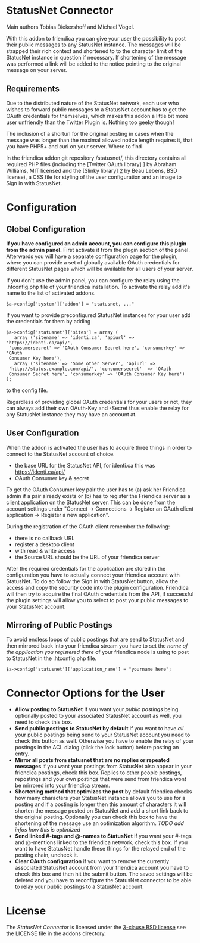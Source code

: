 StatusNet Connector
===================
Main authors Tobias Diekershoff and Michael Vogel.

With this addon to friendica you can give your user the possibility to post
their public messages to any StatusNet instance.  The messages will be strapped
their rich context and shortened to to the character limit of the StatusNet
instance in question if necessary. If shortening of the message was performed a
link will be added to the notice pointing to the original message on your
server.

Requirements
------------

Due to the distributed nature of the StatusNet network, each user who wishes to
forward public messages to a StatusNet account has to get the OAuth credentials
for themselves, which makes this addon a little bit more user unfriendly than
the Twitter Plugin is. Nothing too geeky though!

The inclusion of a shorturl for the original posting in cases when the message
was longer than the maximal allowed notice length requires it, that you have
PHP5+ and curl on your server.
Where to find

In the friendica addon git repository /statusnet/, this directory contains all
required PHP files (including the [Twitter OAuth library] [1] by Abraham Williams,
MIT licensed and the [Slinky library] [2] by Beau Lebens, BSD license), a CSS file
for styling of the user configuration and an image to Sign in with StatusNet.

[1]:https://github.com/abraham/twitteroauth
[2]:http://dentedreality.com.au/projects/slinky

Configuration
=============

Global Configuration
--------------------

**If you have configured an admin account, you can configure this plugin from
the admin panel.** First activate it from the plugin section of the panel.
Afterwards you will have a separate configuration page for the plugin, where
you can provide a set of globally available OAuth credentials for different
StatusNet pages which will be available for all users of your server.

If you don't use the admin panel, you can configure the relay using the
.htconfig.php file of your friendica installation. To activate the relay add
it's name to the list of activated addons.

    $a->config['system']['addon'] = "statusnet, ..."

If you want to provide preconfigured StatusNet instances for your user add the
credentials for them by adding

    $a->config['statusnet']['sites'] = array (
       array ('sitename' => 'identi.ca', 'apiurl' => 'https://identi.ca/api/',
	 'consumersecret' => 'OAuth Consumer Secret here', 'consumerkey' => 'OAuth
	 Consumer Key here'),
       array ('sitename' => 'Some other Server', 'apiurl' =>
	 'http://status.example.com/api/', 'consumersecret'  => 'OAuth
	 Consumer Secret here', 'consumerkey' => 'OAuth Consumer Key here')
    );

to the config file.

Regardless of providing global OAuth credentials for your users or not, they
can always add their own OAuth-Key and -Secret thus enable the relay for any
StatusNet instance they may have an account at.

User Configuration 
------------------

When the addon is activated the user has to acquire three things in order to
connect to the StatusNet account of choice.

* the base URL for the StatusNet API, for identi.ca this was https://identi.ca/api/
* OAuth Consumer key & secret

To get the OAuth Consumer key pair the user has to (a) ask her Friendica admin
if a pair already exists or (b) has to register the Friendica server as a
client application on the StatusNet server. This can be done from the account
settings under "Connect -> Connections -> Register an OAuth client application
-> Register a new application".

During the registration of the OAuth client remember the following:

* there is no callback URL
* register a desktop client
* with read & write access
* the Source URL should be the URL of your friendica server

After the required credentials for the application are stored in the
configuration you have to actually connect your friendica account with
StatusNet. To do so follow the Sign in with StatusNet button, allow the access
and copy the security code into the plugin configuration. Friendica will then
try to acquire the final OAuth credentials from the API, if successful the
plugin settings will allow you to select to post your public messages to your
StatusNet account.

Mirroring of Public Postings
----------------------------

To avoid endless loops of public postings that are send to StatusNet and then
mirrored back into your friendica stream you have to set the _name of the
application you registered there_ of your friendica node is using to post to
StatusNet in the .htconfig.php file.

    $a->config['statusnet']['application_name'] = "yourname here";
 
Connector Options for the User
==============================

* **Allow posting to StatusNet** If you want your _public postings_ being
  optionally posted to your associated StatusNet account as well, you need to
  check this box.
* **Send public postings to StatusNet by default** if you want to have _all_
  your public postings being send to your StatusNet account you need to check
  this button as well. Otherwise you have to enable the relay of your postings
  in the ACL dialog (click the lock button) before posting an entry.
* **Mirror all posts from statusnet that are no replies or repeated messages**
  if you want your postings from StatusNet also appear in your friendica
  postings, check this box. Replies to other people postings, repostings and your own
  postings that were send from friendica wont be mirrored into your friendica
  stream.
* **Shortening method that optimizes the post** by default friendica checks how
  many characters your StatusNet instance allows you to use for a posting and
  if a posting is longer then this amount of characters it will shorten the
  message posted on StatusNet and add a short link back to the original
  posting. Optionally you can check this box to have the shortening of the
  message use an optimization algorithm. _TODO add infos how this is
  optimized_
* **Send linked #-tags and @-names to StatusNet** if you want your #-tags and
  @-mentions linked to the friendica network, check this box. If you want to
  have StatusNet handle these things for the relayed end of the posting chain,
  uncheck it.
* **Clear OAuth configuration** if you want to remove the currently associated
  StatusNet account from your friendica account you have to check this box and
  then hit the submit button. The saved settings will be deleted and you have
  to reconfigure the StatusNet connector to be able to relay your public
  postings to a StatusNet account.

License
=======

The _StatusNet Connector_ is licensed under the [3-clause BSD license][3] see the
LICENSE file in the addons directory.

[3]: http://opensource.org/licenses/BSD-3-Clause
